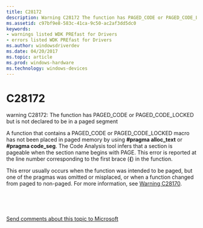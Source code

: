 ```yaml
---
title: C28172
description: Warning C28172 The function has PAGED_CODE or PAGED_CODE_LOCKED but is not declared to be in a paged segment.
ms.assetid: c97bf9e8-583c-41ca-9c50-ac2af3dd5dc0
keywords:
- warnings listed WDK PREfast for Drivers
- errors listed WDK PREfast for Drivers
ms.author: windowsdriverdev
ms.date: 04/20/2017
ms.topic: article
ms.prod: windows-hardware
ms.technology: windows-devices
---
```


# C28172


warning C28172: The function has PAGED\_CODE or PAGED\_CODE\_LOCKED but is not declared to be in a paged segment

A function that contains a PAGED\_CODE or PAGED\_CODE\_LOCKED macro has not been placed in paged memory by using **\#pragma alloc\_text** or **\#pragma code\_seg**. The Code Analysis tool infers that a section is pageable when the section name begins with PAGE. This error is reported at the line number corresponding to the first brace (**{**) in the function.

This error usually occurs when the function was intended to be paged, but one of the pragmas was omitted or misplaced, or when a function changed from paged to non-paged. For more information, see [Warning C28170](28170-pageable-code-macro-not-found.md).

 

 

[Send comments about this topic to Microsoft](mailto:wsddocfb@microsoft.com?subject=Documentation%20feedback%20[devtest\devtest]:%20C28172%20%20RELEASE:%20%2811/17/2016%29&body=%0A%0APRIVACY%20STATEMENT%0A%0AWe%20use%20your%20feedback%20to%20improve%20the%20documentation.%20We%20don't%20use%20your%20email%20address%20for%20any%20other%20purpose,%20and%20we'll%20remove%20your%20email%20address%20from%20our%20system%20after%20the%20issue%20that%20you're%20reporting%20is%20fixed.%20While%20we're%20working%20to%20fix%20this%20issue,%20we%20might%20send%20you%20an%20email%20message%20to%20ask%20for%20more%20info.%20Later,%20we%20might%20also%20send%20you%20an%20email%20message%20to%20let%20you%20know%20that%20we've%20addressed%20your%20feedback.%0A%0AFor%20more%20info%20about%20Microsoft's%20privacy%20policy,%20see%20http://privacy.microsoft.com/default.aspx. "Send comments about this topic to Microsoft")




